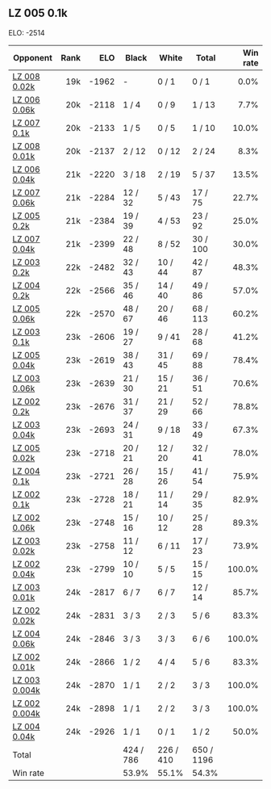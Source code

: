 ## LZ 005 0.1k ##

ELO: -2514

Opponent | Rank | ELO | Black | White | Total | Win rate
---------|-----:|----:|-------|-------|-------|-------:
[LZ 008 0.02k](LZ%20008%200.02k.md) | 19k | -1962 | - | 0 / 1 | 0 / 1 | 0.0%
[LZ 006 0.06k](LZ%20006%200.06k.md) | 20k | -2118 | 1 / 4 | 0 / 9 | 1 / 13 | 7.7%
[LZ 007 0.1k](LZ%20007%200.1k.md) | 20k | -2133 | 1 / 5 | 0 / 5 | 1 / 10 | 10.0%
[LZ 008 0.01k](LZ%20008%200.01k.md) | 20k | -2137 | 2 / 12 | 0 / 12 | 2 / 24 | 8.3%
[LZ 006 0.04k](LZ%20006%200.04k.md) | 21k | -2220 | 3 / 18 | 2 / 19 | 5 / 37 | 13.5%
[LZ 007 0.06k](LZ%20007%200.06k.md) | 21k | -2284 | 12 / 32 | 5 / 43 | 17 / 75 | 22.7%
[LZ 005 0.2k](LZ%20005%200.2k.md) | 21k | -2384 | 19 / 39 | 4 / 53 | 23 / 92 | 25.0%
[LZ 007 0.04k](LZ%20007%200.04k.md) | 21k | -2399 | 22 / 48 | 8 / 52 | 30 / 100 | 30.0%
[LZ 003 0.2k](LZ%20003%200.2k.md) | 22k | -2482 | 32 / 43 | 10 / 44 | 42 / 87 | 48.3%
[LZ 004 0.2k](LZ%20004%200.2k.md) | 22k | -2566 | 35 / 46 | 14 / 40 | 49 / 86 | 57.0%
[LZ 005 0.06k](LZ%20005%200.06k.md) | 22k | -2570 | 48 / 67 | 20 / 46 | 68 / 113 | 60.2%
[LZ 003 0.1k](LZ%20003%200.1k.md) | 23k | -2606 | 19 / 27 | 9 / 41 | 28 / 68 | 41.2%
[LZ 005 0.04k](LZ%20005%200.04k.md) | 23k | -2619 | 38 / 43 | 31 / 45 | 69 / 88 | 78.4%
[LZ 003 0.06k](LZ%20003%200.06k.md) | 23k | -2639 | 21 / 30 | 15 / 21 | 36 / 51 | 70.6%
[LZ 002 0.2k](LZ%20002%200.2k.md) | 23k | -2676 | 31 / 37 | 21 / 29 | 52 / 66 | 78.8%
[LZ 003 0.04k](LZ%20003%200.04k.md) | 23k | -2693 | 24 / 31 | 9 / 18 | 33 / 49 | 67.3%
[LZ 005 0.02k](LZ%20005%200.02k.md) | 23k | -2718 | 20 / 21 | 12 / 20 | 32 / 41 | 78.0%
[LZ 004 0.1k](LZ%20004%200.1k.md) | 23k | -2721 | 26 / 28 | 15 / 26 | 41 / 54 | 75.9%
[LZ 002 0.1k](LZ%20002%200.1k.md) | 23k | -2728 | 18 / 21 | 11 / 14 | 29 / 35 | 82.9%
[LZ 002 0.06k](LZ%20002%200.06k.md) | 23k | -2748 | 15 / 16 | 10 / 12 | 25 / 28 | 89.3%
[LZ 003 0.02k](LZ%20003%200.02k.md) | 23k | -2758 | 11 / 12 | 6 / 11 | 17 / 23 | 73.9%
[LZ 002 0.04k](LZ%20002%200.04k.md) | 23k | -2799 | 10 / 10 | 5 / 5 | 15 / 15 | 100.0%
[LZ 003 0.01k](LZ%20003%200.01k.md) | 24k | -2817 | 6 / 7 | 6 / 7 | 12 / 14 | 85.7%
[LZ 002 0.02k](LZ%20002%200.02k.md) | 24k | -2831 | 3 / 3 | 2 / 3 | 5 / 6 | 83.3%
[LZ 004 0.06k](LZ%20004%200.06k.md) | 24k | -2846 | 3 / 3 | 3 / 3 | 6 / 6 | 100.0%
[LZ 002 0.01k](LZ%20002%200.01k.md) | 24k | -2866 | 1 / 2 | 4 / 4 | 5 / 6 | 83.3%
[LZ 003 0.004k](LZ%20003%200.004k.md) | 24k | -2870 | 1 / 1 | 2 / 2 | 3 / 3 | 100.0%
[LZ 002 0.004k](LZ%20002%200.004k.md) | 24k | -2898 | 1 / 1 | 2 / 2 | 3 / 3 | 100.0%
[LZ 004 0.04k](LZ%20004%200.04k.md) | 24k | -2926 | 1 / 1 | 0 / 1 | 1 / 2 | 50.0%
Total | | | 424 / 786 | 226 / 410 | 650 / 1196 | 
Win rate| | | 53.9% | 55.1% | 54.3% | 
